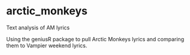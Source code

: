 # arctic_monkeys
Text analysis of AM lyrics

Using the geniusR package to pull Arctic Monkeys lyrics and comparing them to Vampier weekend lyrics.
